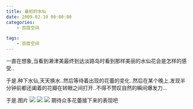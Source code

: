 ```yaml
---
title: 最初的水仙
date: 2009-02-10 00:00:00
categories:
	- 百度空间

tags:
	- 百度空间
---
```


一直在想象,当看到濑津美最终到达淡路岛时看到那样美丽的水仙花会是怎样的感受..
<!--more-->

于是.种下水仙,天天换水..然后等待着出现的花蕾的变化..然后在某个晚上.发现半分钟前都还阖着的花瓣在转眼之间打开..不得不赞叹自然的瞬间爆发力...

于是.图片
![](/images/misc/narcissu1.jpg)
![](/images/misc/narcissu2.jpg)
![](/images/misc/narcissu3.jpg)
期待众多花蕾接下来的表现吧
